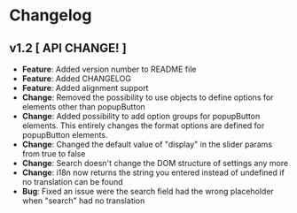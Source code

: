 # Changelog

## v1.2 [ API CHANGE! ]
* **Feature**: Added version number to README file
* **Feature**: Added CHANGELOG
* **Feature**: Added alignment support
* **Change**: Removed the possibility to use objects to define options for elements other than popupButton
* **Change**: Added possibility to add option groups for popupButton elements. This entirely changes the format options are defined for popupButton elements.
* **Change**: Changed the default value of "display" in the slider params from true to false
* **Change**: Search doesn't change the DOM structure of settings any more
* **Change**: i18n now returns the string you entered instead of undefined if no translation can be found
* **Bug**: Fixed an issue were the search field had the wrong placeholder when "search" had no translation
